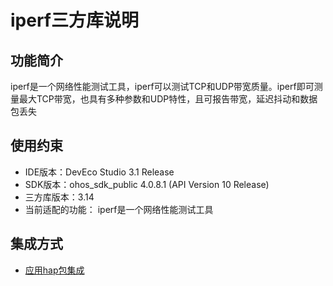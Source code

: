 # iperf三方库说明
## 功能简介
iperf是一个网络性能测试工具，iperf可以测试TCP和UDP带宽质量。iperf即可测量最大TCP带宽，也具有多种参数和UDP特性，且可报告带宽，延迟抖动和数据包丢失
## 使用约束
- IDE版本：DevEco Studio 3.1 Release
- SDK版本：ohos_sdk_public 4.0.8.1 (API Version 10 Release)
- 三方库版本：3.14
- 当前适配的功能： iperf是一个网络性能测试工具

## 集成方式
+ [应用hap包集成](docs/hap_integrate.md)
